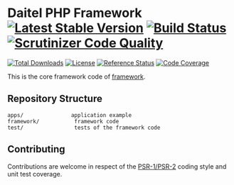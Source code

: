 # Daitel PHP Framework [![Latest Stable Version](https://poser.pugx.org/daitel/framework/v/stable.svg)](https://packagist.org/packages/daitel/framework) [![Build Status](https://scrutinizer-ci.com/g/daitel/framework/badges/build.png?b=master)](https://scrutinizer-ci.com/g/daitel/framework/build-status/master) [![Scrutinizer Code Quality](https://scrutinizer-ci.com/g/daitel/framework/badges/quality-score.png?b=master)](https://scrutinizer-ci.com/g/daitel/framework/?branch=master)
[![Total Downloads](https://poser.pugx.org/daitel/framework/downloads)](https://packagist.org/packages/daitel/framework)
[![License](https://poser.pugx.org/daitel/framework/license.svg)](https://packagist.org/packages/daitel/framework)
[![Reference Status](https://www.versioneye.com/php/daitel:framework/reference_badge.svg?style=flat)](https://www.versioneye.com/php/daitel:framework/references)
[![Code Coverage](https://scrutinizer-ci.com/g/daitel/framework/badges/coverage.png?b=master)](https://scrutinizer-ci.com/g/daitel/framework/?branch=master)

This is the core framework code of [framework](https://github.com/daitel/framework).

Repository Structure
-------------------

```
apps/               application example
framework/           framework code
test/                tests of the framework code
```

Contributing
-------------------

Contributions are welcome in respect of the [PSR-1/PSR-2](https://github.com/php-fig/fig-standards/blob/master/accepted/PSR-2-coding-style-guide.md) coding style and unit test coverage.


